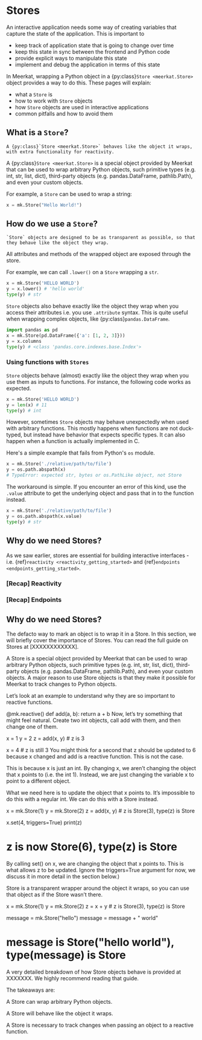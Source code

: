 # Stores

<!-- In this section, we will discuss one of the core Markable objects in Meerkat: {py:class}`Store <meerkat.Store>`. -->

An interactive application needs some way of creating variables that capture
the state of the application. This is important to 

- keep track of application state that is going to change over time
- keep this state in sync between the frontend and Python code
- provide explicit ways to manipulate this state
- implement and debug the application in terms of this state

In Meerkat, wrapping a Python object in a {py:class}`Store <meerkat.Store>` object provides a way to do this. These pages will explain:
- what a `Store` is
- how to work with `Store` objects
- how `Store` objects are used in interactive applications
- common pitfalls and how to avoid them

## What is a `Store`?

```{important}
A {py:class}`Store <meerkat.Store>` behaves like the object it wraps, with extra functionality for reactivity.
```

A {py:class}`Store <meerkat.Store>` is a special object provided by Meerkat that can be used to wrap arbitrary Python objects, such primitive types (e.g. int, str, list, dict), third-party objects (e.g. pandas.DataFrame, pathlib.Path), and even your custom objects.

For example, a `Store` can be used to wrap a string:

```python
x = mk.Store("Hello World!")
```

## How do we use a `Store`?

```{important}
`Store` objects are designed to be as transparent as possible, so that they behave like the object they wrap.
```

All attributes and methods of the wrapped object are exposed through the store.

For example, we can call `.lower()` on a `Store` wrapping a `str`.

```python
x = mk.Store('HELLO WORLD')
y = x.lower() # 'hello world'
type(y) # str
```

`Store` objects also behave exactly like the object they wrap when you access their attributes i.e. you use `.attribute` syntax. This is quite useful when wrapping complex objects, like {py:class}`pandas.DataFrame`.

```python
import pandas as pd
x = mk.Store(pd.DataFrame({'a': [1, 2, 3]}))
y = x.columns
type(y) # <class 'pandas.core.indexes.base.Index'>
```

### Using functions with `Stores`

`Store` objects behave (almost) exactly like the object they wrap when you use them as inputs to functions. For instance, the following code works as expected.
```python
x = mk.Store('HELLO WORLD')
y = len(x) # 11
type(y) # int
```

However, sometimes `Store` objects may behave unexpectedly when used with arbitrary functions. This mostly happens when functions are not duck-typed, but instead have behavior that expects specific types. It can also happen when a function is actually implemented in C.

Here's a simple example that fails from Python's `os` module.
```python
x = mk.Store('./relative/path/to/file')
y = os.path.abspath(x)
# TypeError: expected str, bytes or os.PathLike object, not Store
```

The workaround is simple. If you encounter an error of this kind, use the `.value` attribute to get the underlying object and pass that in to the function instead.
```python
x = mk.Store('./relative/path/to/file')
y = os.path.abspath(x.value)
type(y) # str
```

## Why do we need Stores?
As we saw earlier, stores are essential for building interactive interfaces - i.e. {ref}`reactivity <reactivity_getting_started>` and {ref}`endpoints <endpoints_getting_started>`.

### [Recap] Reactivity

### [Recap] Endpoints


## Why do we need Stores?

The defacto way to mark an object is to wrap it in a Store. In this section, we will briefly cover the importance of Stores. You can read the full guide on Stores at [XXXXXXXXXXXX].

A Store is a special object provided by Meerkat that can be used to wrap arbitrary Python objects, such primitive types (e.g. int, str, list, dict), third-party objects (e.g. pandas.DataFrame, pathlib.Path), and even your custom objects. A major reason to use Store objects is that they make it possible for Meerkat to track changes to Python objects.

Let’s look at an example to understand why they are so important to reactive functions.

@mk.reactive()
def add(a, b):
    return a + b
Now, let’s try something that might feel natural. Create two int objects, call add with them, and then change one of them.

x = 1
y = 2
z = add(x, y) # z is 3

x = 4 # z is still 3
You might think for a second that z should be updated to 6 because x changed and add is a reactive function. This is not the case.

This is because x is just an int. By changing x, we aren’t changing the object that x points to (i.e. the int 1). Instead, we are just changing the variable x to point to a different object.

What we need here is to update the object that x points to. It’s impossible to do this with a regular int. We can do this with a Store instead.

x = mk.Store(1)
y = mk.Store(2)
z = add(x, y) # z is Store(3), type(z) is Store

x.set(4, triggers=True)
print(z)
# z is now Store(6), type(z) is Store
By calling set() on x, we are changing the object that x points to. This is what allows z to be updated. Ignore the triggers=True argument for now, we discuss it in more detail in the section below.)

Store is a transparent wrapper around the object it wraps, so you can use that object as if the Store wasn’t there.

x = mk.Store(1)
y = mk.Store(2)
z = x + y # z is Store(3), type(z) is Store

message = mk.Store("hello")
message = message + " world" 
# message is Store("hello world"), type(message) is Store
A very detailed breakdown of how Store objects behave is provided at XXXXXXX. We highly recommend reading that guide.

The takeaways are:

A Store can wrap arbitrary Python objects.

A Store will behave like the object it wraps.

A Store is necessary to track changes when passing an object to a reactive function.